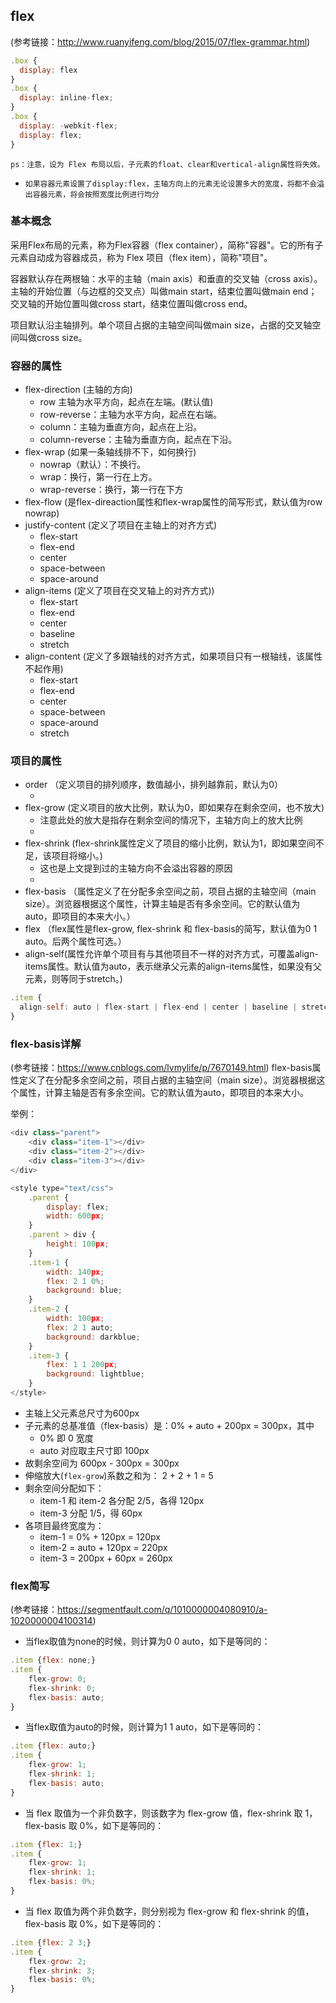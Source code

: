 ## flex
(参考链接：http://www.ruanyifeng.com/blog/2015/07/flex-grammar.html)
```javascript
.box {
  display: flex
}
.box {
  display: inline-flex;
}
.box {
  display: -webkit-flex;
  display: flex;
}
```
``ps：注意，设为 Flex 布局以后，子元素的float、clear和vertical-align属性将失效。``

- ``如果容器元素设置了display:flex，主轴方向上的元素无论设置多大的宽度，将都不会溢出容器元素，将会按照宽度比例进行均分``

### 基本概念
采用Flex布局的元素，称为Flex容器（flex container），简称"容器"。它的所有子元素自动成为容器成员，称为 Flex 项目（flex item），简称"项目"。

容器默认存在两根轴：水平的主轴（main axis）和垂直的交叉轴（cross axis）。主轴的开始位置（与边框的交叉点）叫做main start，结束位置叫做main end；交叉轴的开始位置叫做cross start，结束位置叫做cross end。

项目默认沿主轴排列。单个项目占据的主轴空间叫做main size，占据的交叉轴空间叫做cross size。

### 容器的属性
- flex-direction (主轴的方向) 
   - row 主轴为水平方向，起点在左端。(默认值)
   - row-reverse：主轴为水平方向，起点在右端。
   - column：主轴为垂直方向，起点在上沿。
   - column-reverse：主轴为垂直方向，起点在下沿。
- flex-wrap (如果一条轴线排不下，如何换行)
   - nowrap（默认）：不换行。
   - wrap：换行，第一行在上方。
   - wrap-reverse：换行，第一行在下方 
- flex-flow (是flex-direaction属性和flex-wrap属性的简写形式，默认值为row nowrap)
- justify-content (定义了项目在主轴上的对齐方式)
   - flex-start
   - flex-end
   - center
   - space-between
   - space-around
- align-items (定义了项目在交叉轴上的对齐方式))
   - flex-start
   - flex-end
   - center
   - baseline
   - stretch
- align-content (定义了多跟轴线的对齐方式，如果项目只有一根轴线，该属性不起作用)
   - flex-start 
   - flex-end
   - center
   - space-between
   - space-around
   - stretch

### 项目的属性
- order （定义项目的排列顺序，数值越小，排列越靠前，默认为0）
   - <integer>
- flex-grow (定义项目的放大比例，默认为0，即如果存在剩余空间，也不放大)
   - 注意此处的放大是指存在剩余空间的情况下，主轴方向上的放大比例
   - <integer>
- flex-shrink (flex-shrink属性定义了项目的缩小比例，默认为1，即如果空间不足，该项目将缩小。)
   - 这也是上文提到过的主轴方向不会溢出容器的原因
   - <integer>
- flex-basis （属性定义了在分配多余空间之前，项目占据的主轴空间（main size）。浏览器根据这个属性，计算主轴是否有多余空间。它的默认值为auto，即项目的本来大小。）
- flex （flex属性是flex-grow, flex-shrink 和 flex-basis的简写，默认值为0 1 auto。后两个属性可选。）
- align-self(属性允许单个项目有与其他项目不一样的对齐方式，可覆盖align-items属性。默认值为auto，表示继承父元素的align-items属性，如果没有父元素，则等同于stretch。)
```javascript
.item {
  align-self: auto | flex-start | flex-end | center | baseline | stretch;
}
```

### flex-basis详解
(参考链接：https://www.cnblogs.com/lvmylife/p/7670149.html)
flex-basis属性定义了在分配多余空间之前，项目占据的主轴空间（main size）。浏览器根据这个属性，计算主轴是否有多余空间。它的默认值为auto，即项目的本来大小。

举例：
```javascript
<div class="parent">
    <div class="item-1"></div>
    <div class="item-2"></div>
    <div class="item-3"></div>
</div>

<style type="text/css">
    .parent {
        display: flex;
        width: 600px;
    }
    .parent > div {
        height: 100px;
    }
    .item-1 {
        width: 140px;
        flex: 2 1 0%;
        background: blue;
    }
    .item-2 {
        width: 100px;
        flex: 2 1 auto;
        background: darkblue;
    }
    .item-3 {
        flex: 1 1 200px;
        background: lightblue;
    }
</style>
```
- 主轴上父元素总尺寸为600px
- 子元素的总基准值（flex-basis）是：0% + auto + 200px = 300px，其中
  - 0% 即 0 宽度
  - auto 对应取主尺寸即 100px
- 故剩余空间为 600px - 300px = 300px
- 伸缩放大(``flex-grow``)系数之和为： 2 + 2 + 1 = 5
- 剩余空间分配如下：
  - item-1 和 item-2 各分配 2/5，各得 120px
  - item-3 分配 1/5，得 60px
- 各项目最终宽度为：
  - item-1 = 0% + 120px = 120px
  - item-2 = auto + 120px = 220px
  - item-3 = 200px + 60px = 260px



### flex简写
(参考链接：https://segmentfault.com/q/1010000004080910/a-1020000004100314)
- 当flex取值为none的时候，则计算为0 0 auto，如下是等同的：
```javascript
.item {flex: none;}
.item {
    flex-grow: 0;
    flex-shrink: 0;
    flex-basis: auto;
}
```
- 当flex取值为auto的时候，则计算为1 1 auto，如下是等同的：
```javascript
.item {flex: auto;}
.item {
    flex-grow: 1;
    flex-shrink: 1;
    flex-basis: auto;
}
```
- 当 flex 取值为一个非负数字，则该数字为 flex-grow 值，flex-shrink 取 1，flex-basis 取 0%，如下是等同的：
```javascript
.item {flex: 1;}
.item {
    flex-grow: 1;
    flex-shrink: 1;
    flex-basis: 0%;
}
```
- 当 flex 取值为两个非负数字，则分别视为 flex-grow 和 flex-shrink 的值，flex-basis 取 0%，如下是等同的：
```javascript
.item {flex: 2 3;}
.item {
    flex-grow: 2;
    flex-shrink: 3;
    flex-basis: 0%;
}
```

